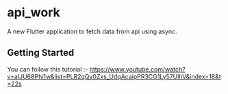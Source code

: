 # api_work

A new Flutter application to fetch data from api using async.

## Getting Started

You can follow this tutorial :- https://www.youtube.com/watch?v=aIJU68Phi1w&list=PLR2qQy0Zxs_UdqAcaipPR3CG1Ly57UlhV&index=18&t=22s
